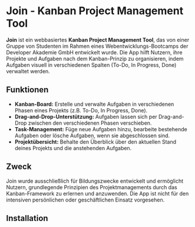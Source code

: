 # Join - Kanban Project Management Tool

**Join** ist ein webbasiertes **Kanban Project Management Tool**, das von einer Gruppe von Studenten im Rahmen eines Webentwicklungs-Bootcamps der Developer Akademie GmbH entwickelt wurde. Die App hilft Nutzern, ihre Projekte und Aufgaben nach dem Kanban-Prinzip zu organisieren, indem Aufgaben visuell in verschiedenen Spalten (To-Do, In Progress, Done) verwaltet werden.

## Funktionen

- **Kanban-Board:** Erstelle und verwalte Aufgaben in verschiedenen Phasen eines Projekts (z.B. To-Do, In Progress, Done).
- **Drag-and-Drop-Unterstützung:** Aufgaben lassen sich per Drag-and-Drop zwischen den verschiedenen Phasen verschieben.
- **Task-Management:** Füge neue Aufgaben hinzu, bearbeite bestehende Aufgaben oder lösche Aufgaben, wenn sie abgeschlossen sind.
- **Projektübersicht:** Behalte den Überblick über den aktuellen Stand deines Projekts und die anstehenden Aufgaben.

## Zweck

Join wurde ausschließlich für Bildungszwecke entwickelt und ermöglicht Nutzern, grundlegende Prinzipien des Projektmanagements durch das Kanban-Framework zu erlernen und anzuwenden. Die App ist nicht für den intensiven persönlichen oder geschäftlichen Einsatz vorgesehen.

## Installation
